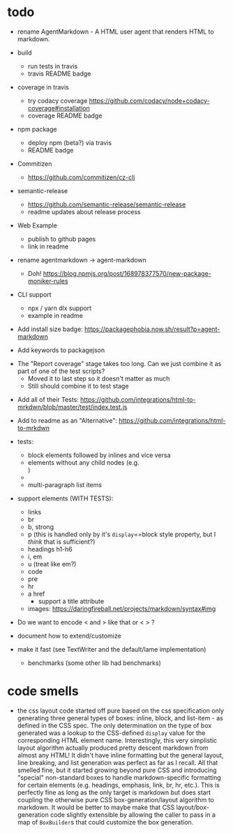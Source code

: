 # todo

+ rename AgentMarkdown - A HTML user agent that renders HTML to markdown.

+ build
  + run tests in travis
  + travis README badge

+ coverage in travis
  + try codacy coverage https://github.com/codacy/node+codacy-coverage#installation
  + coverage README badge

+ npm package
  + deploy npm (beta?) via travis
  + README badge

+ Commitizen
  + https://github.com/commitizen/cz-cli

+ semantic-release
  + https://github.com/semantic-release/semantic-release
  + readme updates about release process

+ Web Example
  + publish to github pages
  + link in readme

+ rename agentmarkdown -> agent-markdown
  + Doh! https://blog.npmjs.org/post/168978377570/new-package-moniker-rules

- CLI support
  + npx / yarn dlx support
  - example in readme

- Add install size badge: https://packagephobia.now.sh/result?p=agent-markdown
- Add keywords to packagejson

+ The "Report coverage" stage takes too long. Can we just combine it as part of one of the test scripts?
  - Moved it to last step so it doesn't matter as much
  - Still should combine it to test stage

- Add all of their Tests: https://github.com/integrations/html-to-mrkdwn/blob/master/test/index.test.js
- Add to readme as an "Alternative": https://github.com/integrations/html-to-mrkdwn

- tests:
  + block elements followed by inlines and vice versa
  - elements without any child nodes (e.g. <div></div>)
  - <div><br></div>
  - multi-paragraph list items
  
- support elements (WITH TESTS):
  + links
  + br
  + b, strong
  + p (this is handled only by it's `display`==block style property, but I *think* that is sufficient?)
  + headings h1-h6
  + i, em
  + u (treat like em?)
  + code
  + pre
  + hr
  + a href
    + support a title attribute
  - images: https://daringfireball.net/projects/markdown/syntax#img

- Do we want to encode &lt; and &gt; like that or \< \> ?
- document how to extend/customize
- make it fast (see TextWriter and the default/lame implementation)
  - benchmarks (some other lib had benchmarks)

# code smells #
- the css layout code started off pure based on the css specification only generating three general types of boxes: inline, block, and list-item - as defined in the CSS spec. The only determination on the type of box generated was a lookup to the CSS-defined `display` value for the corresponding HTML element name. Interestingly, this very simplistic layout algorithm actually produced pretty descent markdown from almost any HTML! It didn't have inline formatting but the general layout, line breaking, and list generation was perfect as far as I recall.
All that smelled fine, but it started growing beyond pure CSS and introducing "special" non-standard boxes to handle markdown-specific formatting for certain elements (e.g. headings, emphasis, link, br, hr, etc.). This is perfectly fine as long as the only target is markdown but does start coupling the otherwise pure CSS box-generation/layout algorithm to markdown. It would be better to maybe make that CSS layout/box-generation code slightly extensible by allowing the caller to pass in a map of `BoxBuilder`s that could customize the box generation.
